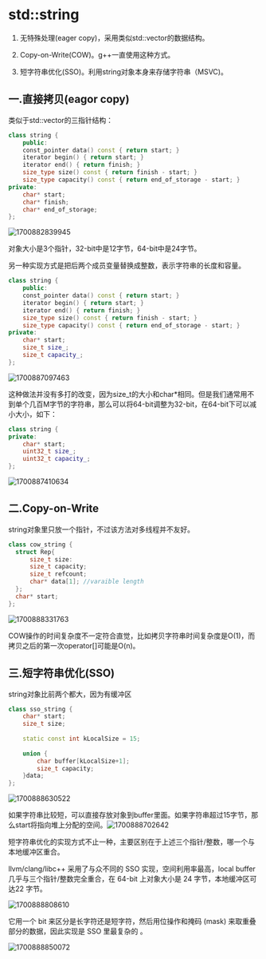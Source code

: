 # std::string

1. 无特殊处理(eager copy)，采用类似std::vector的数据结构。

2. Copy-on-Write(COW)。g++一直使用这种方式。

3. 短字符串优化(SSO)。利用string对象本身来存储字符串（MSVC)。

   

## 一.直接拷贝(eagor copy)

类似于std::vector的三指针结构：

```c++
class string {
    public:
	const_pointer data() const { return start; }
	iterator begin() { return start; }
	iterator end() { return finish; }
	size_type size() const { return finish - start; }
	size_type capacity() const { return end_of_storage - start; }
private:
	char* start;
	char* finish;
	char* end_of_storage;
};
```

![1700882839945](C:\Users\HP\AppData\Roaming\Typora\typora-user-images\1700882839945.png)

对象大小是3个指针，32-bit中是12字节，64-bit中是24字节。

另一种实现方式是把后两个成员变量替换成整数，表示字符串的长度和容量。

```c++
class string {
    public:
	const_pointer data() const { return start; }
	iterator begin() { return start; }
	iterator end() { return finish; }
	size_type size() const { return finish - start; }
	size_type capacity() const { return end_of_storage - start; }
private:
	char* start;
	size_t size_;
	size_t capacity_;
};
```

![1700887097463](C:\Users\HP\AppData\Roaming\Typora\typora-user-images\1700887097463.png)

这种做法并没有多打的改变，因为size_t的大小和char*相同。但是我们通常用不到单个几百M字节的字符串，那么可以将64-bit调整为32-bit，在64-bit下可以减小大小，如下：

```c++
class string {
private:
	char* start;
	uint32_t size_;
	uint32_t capacity_;
};
```

![1700887410634](C:\Users\HP\AppData\Roaming\Typora\typora-user-images\1700887410634.png)

## 二.Copy-on-Write

string对象里只放一个指针，不过该方法对多线程并不友好。

```c++
class cow_string {
  struct Rep{
      size_t size:
      size_t capacity;
      size_t refcount;
      char* data[1]; //varaible length
  };  
  char* start;
};
```

![1700888331763](C:\Users\HP\AppData\Roaming\Typora\typora-user-images\1700888331763.png)

COW操作的时间复杂度不一定符合直觉，比如拷贝字符串时间复杂度是O(1)，而拷贝之后的第一次operator[]可能是O(n)。

## 三.短字符串优化(SSO)

string对象比前两个都大，因为有缓冲区

```c++
class sso_string {
    char* start;
    size_t size;
    
    static const int kLocalSize = 15;
    
    union {
        char buffer[kLocalSize+1];
        size_t capacity;
    }data;
};
```

![1700888630522](C:\Users\HP\AppData\Roaming\Typora\typora-user-images\1700888630522.png)

如果字符串比较短，可以直接存放对象到buffer里面。如果字符串超过15字节，那么start将指向堆上分配的空间。![1700888702642](C:\Users\HP\AppData\Roaming\Typora\typora-user-images\1700888702642.png)

短字符串优化的实现方式不止一种，主要区别在于上述三个指针/整数，哪一个与本地缓冲区重合。

llvm/clang/libc++ 采用了与众不同的 SSO 实现，空间利用率最高，local buffer几乎与三个指针/整数完全重合，在 64-bit 上对象大小是 24 字节，本地缓冲区可达22 字节。

![1700888808610](C:\Users\HP\AppData\Roaming\Typora\typora-user-images\1700888808610.png)

它用一个 bit 来区分是长字符还是短字符，然后用位操作和掩码 (mask) 来取重叠部分的数据，因此实现是 SSO 里最复杂的 。

![1700888850072](C:\Users\HP\AppData\Roaming\Typora\typora-user-images\1700888850072.png)